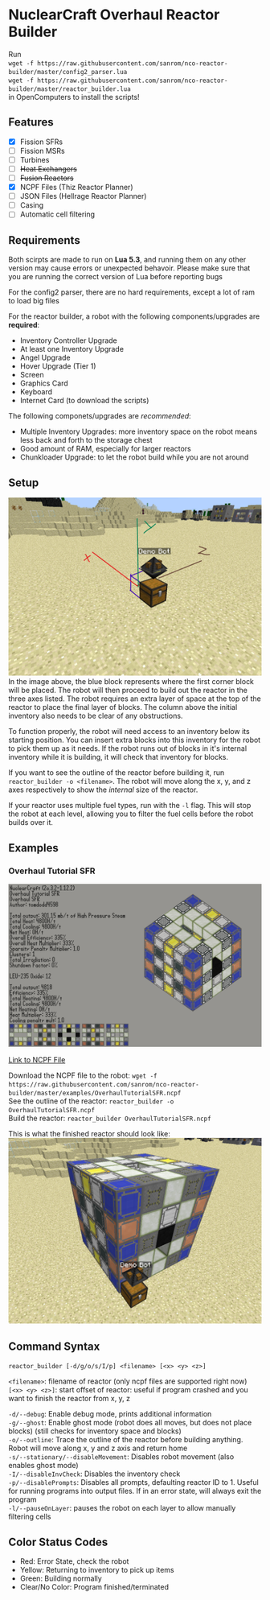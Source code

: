 # NuclearCraft Overhaul Reactor Builder

Run<br>
`wget -f https://raw.githubusercontent.com/sanrom/nco-reactor-builder/master/config2_parser.lua`<br>
`wget -f https://raw.githubusercontent.com/sanrom/nco-reactor-builder/master/reactor_builder.lua`<br>
in OpenComputers to install the scripts!

## Features

- [x] Fission SFRs
- [ ] Fission MSRs
- [ ] Turbines
- [ ] ~~Heat Exchangers~~
- [ ] ~~Fusion Reactors~~
- [x] NCPF Files (Thiz Reactor Planner)
- [ ] JSON Files (Hellrage Reactor Planner)
- [ ] Casing
- [ ] Automatic cell filtering

## Requirements

Both scirpts are made to run on **Lua 5.3**, and running them on any other version may cause errors or unexpected behavoir. Please make sure that you are running the correct version of Lua before reporting bugs

For the config2 parser, there are no hard requirements, except a lot of ram to load big files

For the reactor builder, a robot with the following components/upgrades are **required**:
- Inventory Controller Upgrade
- At least one Inventory Upgrade
- Angel Upgrade
- Hover Upgrade (Tier 1)
- Screen
- Graphics Card
- Keyboard
- Internet Card (to download the scripts)

The following componets/upgrades are *recommended*:
- Multiple Inventory Upgrades: more inventory space on the robot means less back and forth to the storage chest
- Good amount of RAM, especially for larger reactors
- Chunkloader Upgrade: to let the robot build while you are not around

## Setup

![Demo Bot sitting on top of chest](examples/demobotwithaxes.png)
In the image above, the blue block represents where the first corner block will be placed. The robot will then proceed to build out the reactor in the three axes listed. The robot requires an extra layer of space at the top of the reactor to place the final layer of blocks. The column above the initial inventory also needs to be clear of any obstructions.

To function properly, the robot will need access to an inventory below its starting position. You can insert extra blocks into this inventory for the robot to pick them up as it needs. If the robot runs out of blocks in it's internal inventory while it is building, it will check that inventory for blocks.

If you want to see the outline of the reactor before building it, run `reactor_builder -o <filename>`. The robot will move along the x, y, and z axes respectively to show the *internal* size of the reactor.

If your reactor uses multiple fuel types, run with the `-l` flag. This will stop the robot at each level, allowing you to filter the fuel cells before the robot builds over it.

## Examples

### Overhaul Tutorial SFR

![Overhaul Tutorial SFR](examples/OverhaulTutorialSFR.png)

[Link to NCPF File](examples/OverhaulTutorialSFR.ncpf)

Download the NCPF file to the robot: `wget -f https://raw.githubusercontent.com/sanrom/nco-reactor-builder/master/examples/OverhaulTutorialSFR.ncpf`<br>
See the outline of the reactor: `reactor_builder -o OverhaulTutorialSFR.ncpf`<br>
Build the reactor: `reactor_builder OverhaulTutorialSFR.ncpf`

This is what the finished reactor should look like:
![Finished Reactor](examples/finishedreactor.png)

## Command Syntax

`reactor_builder [-d/g/o/s/I/p] <filename> [<x> <y> <z>]`

`<filename>`: filename of reactor (only ncpf files are supported right now)<br>
`[<x> <y> <z>]`: start offset of reactor: useful if program crashed and you want to finish the reactor from x, y, z

`-d/--debug`: Enable debug mode, prints additional information<br>
`-g/--ghost`: Enable ghost mode (robot does all moves, but does not place blocks) (still checks for inventory space and blocks)<br>
`-o/--outline`: Trace the outline of the reactor before building anything. Robot will move along x, y and z axis and return home<br>
`-s/--stationary/--disableMovement`: Disables robot movement (also enables ghost mode)<br>
`-I/--disableInvCheck`: Disables the inventory check<br>
`-p/--disablePrompts`: Disables all prompts, defaulting reactor ID to 1. Useful for running programs into output files. If in an error state, will always exit the program<br>
`-l/--pauseOnLayer`: pauses the robot on each layer to allow manually filtering cells

## Color Status Codes

- Red: Error State, check the robot
- Yellow: Returning to inventory to pick up items
- Green: Building normally
- Clear/No Color: Program finished/terminated

